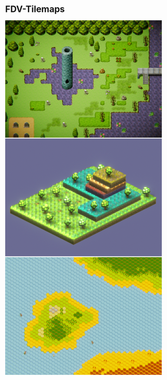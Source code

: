 # FDV-Tilemaps

![alt tag](https://github.com/Core-Ventura/FDV-Tilemaps/blob/master/NormalTiles.PNG)
![alt tag](https://github.com/Core-Ventura/FDV-Tilemaps/blob/master/IsometricTiles.PNG)
![alt tag](https://github.com/Core-Ventura/FDV-Tilemaps/blob/master/HexTiles.PNG)
